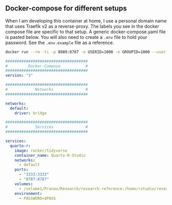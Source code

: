 ## Docker-compose for different setups

When I am developing this container at home, I use a personal domain name that uses Traefik v2 as a reverse-proxy. The labels you see in the docker compose file are specific to that setup. A generic docker-compose.yaml file is pasted below. You will also need to create a `.env` file to hold your password. See the `.env.example` file as a reference.

````sh
docker run --rm -ti -p 8989:8787 -e USERID=1000 -e GROUPID=1000 --user rstudio rocker/tidyverse
````

````yaml
####################################
#         Docker-Compose           #
####################################
version: "3"

####################################
#            Networks              #
####################################

networks:
  default:
    driver: bridge

####################################
#            Services              #
####################################

services:
  quarto-r:
    image: rocker/tidyverse
    container_name: Quarto-R-Studio
    networks: 
      - default
    ports:
      - "3333:3333"
      - "8787:8787"
    volumes:
      - /volume1/Pranav/Research/research-reference:/home/rstudio/research-reference
    environment:
      - PASSWORD=$PASS
````